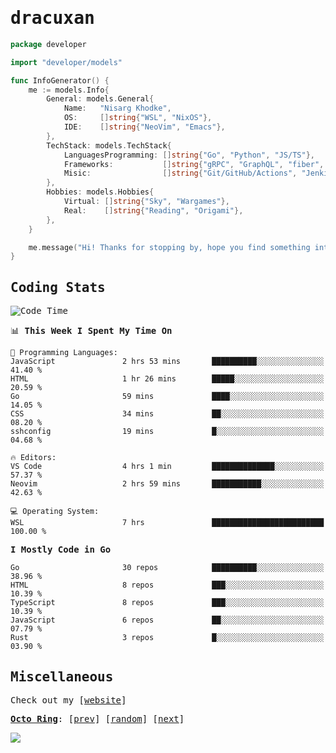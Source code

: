 <!-- Banner -->
<!--
<img src="https://i.imgur.com/mz4ym1F.png" style="max-height:550px"/>
-->


<samp>
	
<!-- Coded Intro -->
	
# dracuxan

```go
package developer

import "developer/models"

func InfoGenerator() {
	me := models.Info{
		General: models.General{
			Name:   "Nisarg Khodke",
			OS:     []string{"WSL", "NixOS"},
			IDE:    []string{"NeoVim", "Emacs"},
		},
		TechStack: models.TechStack{
			LanguagesProgramming: []string{"Go", "Python", "JS/TS"},
			Frameworks: 	      []string{"gRPC", "GraphQL", "fiber", "flask", "React.js", "Next.js"},
			Misic:                []string{"Git/GitHub/Actions", "Jenkins", "Docker"},
		},
		Hobbies: models.Hobbies{
			Virtual: []string{"Sky", "Wargames"},
			Real:    []string{"Reading", "Origami"},
		},		
	}

	me.message("Hi! Thanks for stopping by, hope you find something interesting!") 
}
```

## Coding Stats


<!--START_SECTION:waka-->
![Code Time](http://img.shields.io/badge/Code%20Time-332%20hrs%2029%20mins-blue)

📊 **This Week I Spent My Time On** 

```text
💬 Programming Languages: 
JavaScript               2 hrs 53 mins       ██████████░░░░░░░░░░░░░░░   41.40 % 
HTML                     1 hr 26 mins        █████░░░░░░░░░░░░░░░░░░░░   20.59 % 
Go                       59 mins             ████░░░░░░░░░░░░░░░░░░░░░   14.05 % 
CSS                      34 mins             ██░░░░░░░░░░░░░░░░░░░░░░░   08.20 % 
sshconfig                19 mins             █░░░░░░░░░░░░░░░░░░░░░░░░   04.68 % 

🔥 Editors: 
VS Code                  4 hrs 1 min         ██████████████░░░░░░░░░░░   57.37 % 
Neovim                   2 hrs 59 mins       ███████████░░░░░░░░░░░░░░   42.63 % 

💻 Operating System: 
WSL                      7 hrs               █████████████████████████   100.00 % 
```

**I Mostly Code in Go** 

```text
Go                       30 repos            ██████████░░░░░░░░░░░░░░░   38.96 % 
HTML                     8 repos             ███░░░░░░░░░░░░░░░░░░░░░░   10.39 % 
TypeScript               8 repos             ███░░░░░░░░░░░░░░░░░░░░░░   10.39 % 
JavaScript               6 repos             ██░░░░░░░░░░░░░░░░░░░░░░░   07.79 % 
Rust                     3 repos             █░░░░░░░░░░░░░░░░░░░░░░░░   03.90 % 
```




<!--END_SECTION:waka-->

## Miscellaneous

Check out my [[website](https://bynisarg.in/)]

[**Octo Ring**](https://octo-ring.com/):
[[prev](https://octo-ring.com/p/dracuxan/prev)]  [[random](https://octo-ring.com/p/dracuxan/random)]  [[next](https://octo-ring.com/p/dracuxan/next)]

![](https://komarev.com/ghpvc/?username=dracuxan&style=flat-square)

</samp>
